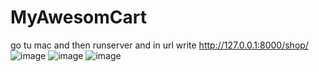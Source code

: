 # MyAwesomCart
go tu mac and then runserver
and in url write http://127.0.0.1:8000/shop/
![image](https://user-images.githubusercontent.com/97111878/189808760-0fc16fe5-72be-4d08-a30d-7190d696dcae.png)
![image](https://user-images.githubusercontent.com/97111878/189808816-ec550e9e-480a-42a1-be1e-ba3631d75f2f.png)
![image](https://user-images.githubusercontent.com/97111878/189808837-829eb97e-5650-4fe5-8e7c-859bcf16f80b.png)

